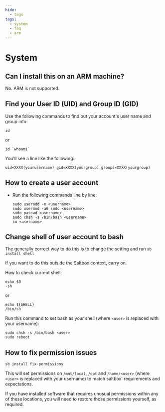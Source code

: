 ```yaml
---
hide:
  - tags
tags:
  - system
  - faq
  - arm
---
```


# System

## Can I install this on an ARM machine?

No. ARM is not supported.

## Find your User ID (UID) and Group ID (GID)

Use the following commands to find out your account's user name and group info:

```shell
id
```

or

```shell
id `whoami`
```

You'll see a line like the following:

```text
uid=XXXX(yourusername) gid=XXXX(yourgroup) groups=XXXX(yourgroup)
```

## How to create a user account

- Run the following commands line by line:

   ```shell
   sudo useradd -m <username>
   sudo usermod -aG sudo <username>
   sudo passwd <username>
   sudo chsh -s /bin/bash <username>
   su <username>
   ```

## Change shell of user account to bash

The generally correct way to do this is to change the setting and run `sb install shell`

If you want to do this outside the Saltbox context, carry on.

How to check current shell:

```shell
echo $0
-sh
```

or

```shell
echo ${SHELL}
/bin/sh
```

Run this command to set bash as your shell (where `<user>` is replaced with your username):

```shell
sudo chsh -s /bin/bash <user>
sudo reboot
```

## How to fix permission issues

```shell
sb install fix-permissions
```

This will set permissions on `/mnt/local`, `/opt` and `/home/<user>` (where `<user>` is replaced with your username) to match saltbox' requirements and expectations.

If you have installed software that requires unusual permissions within any of these locations, you will need to restore those permissions yourself, as required.
